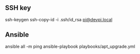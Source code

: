 ## SSH key

ssh-keygen
ssh-copy-id -i .ssh/id_rsa pi@devpi.local

## Ansible

ansible all -m ping
ansible-playbook playbooks/apt_upgrade.yml
